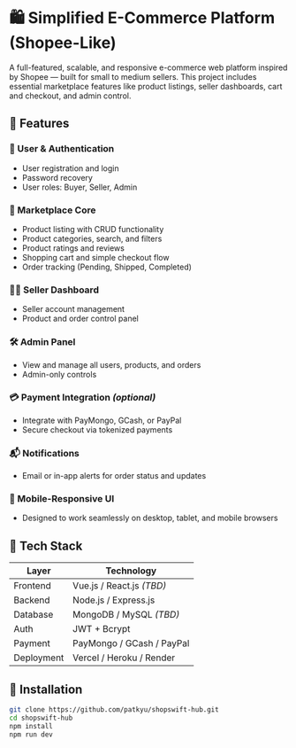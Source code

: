 # 🛍️ Simplified E-Commerce Platform (Shopee-Like)

A full-featured, scalable, and responsive e-commerce web platform inspired by Shopee — built for small to medium sellers. This project includes essential marketplace features like product listings, seller dashboards, cart and checkout, and admin control.

## 📌 Features

### 👥 User & Authentication
- User registration and login
- Password recovery
- User roles: Buyer, Seller, Admin

### 🛒 Marketplace Core
- Product listing with CRUD functionality
- Product categories, search, and filters
- Product ratings and reviews
- Shopping cart and simple checkout flow
- Order tracking (Pending, Shipped, Completed)

### 🧑‍💼 Seller Dashboard
- Seller account management
- Product and order control panel

### 🛠️ Admin Panel
- View and manage all users, products, and orders
- Admin-only controls

### 💳 Payment Integration *(optional)*
- Integrate with PayMongo, GCash, or PayPal
- Secure checkout via tokenized payments

### 📬 Notifications
- Email or in-app alerts for order status and updates

### 📱 Mobile-Responsive UI
- Designed to work seamlessly on desktop, tablet, and mobile browsers

## 🧰 Tech Stack

| Layer        | Technology                  |
|--------------|------------------------------|
| Frontend     | Vue.js / React.js *(TBD)*    |
| Backend      | Node.js / Express.js         |
| Database     | MongoDB / MySQL *(TBD)*      |
| Auth         | JWT + Bcrypt                 |
| Payment      | PayMongo / GCash / PayPal    |
| Deployment   | Vercel / Heroku / Render     |

## 🚀 Installation

```bash
git clone https://github.com/patkyu/shopswift-hub.git
cd shopswift-hub
npm install
npm run dev
